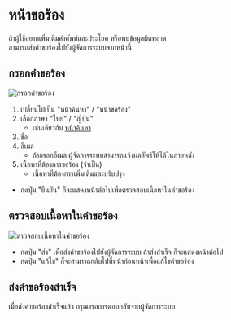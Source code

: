 # หน้าขอร้อง
ถ้าผู้ใช้อยากเพิ่มเติมคำศัพท์และประโยค หรือพบข้อมูลผิดพลาด  
สามารถส่งคำขอร้องไปยังผู้จัดการระบบจากหน้านี้

## กรอกคำขอร้อง
![กรอกคำขอร้อง](https://docs.google.com/drawings/d/e/2PACX-1vTAxt-apr9CZhcl-JASt7QPQ5hSVFdIDNJL2FcVIyOnhquF8d4Rg5GI-kvsTs52SDCLtqve9LebnmR9/pub?w=1228&h=650)

1. เปลี่ยนไปเป็น "หน้าค้นหา" / "หน้าขอร้อง"
2. เลือกภาษา "ไทย" / "ญี่ปุ่น"
   - เช่นเดียวกับ [หน้าค้นหา](./howtouse_search.md)
3. ชื่อ
4. อีเมล
   - ถ้ากรอกอีเมล ผู้จัดการระบบสามารถแจ้งผลลัพธ์ให้ได้ในภายหลัง
5. เนื้อหาที่ต้องการขอร้อง (จำเป็น)
   - เนื้อหาที่ต้องการเพิ่มเติมและปรับปรุง

- กดปุ่ม "ยืนยัน" ก็จะแสดงหน้าต่อไปเพื่อตรวจสอบเนื้อหาในคำขอร้อง


## ตรวจสอบเนื้อหาในคำขอร้อง
![ตรวจสอบเนื้อหาในคำขอร้อง](https://docs.google.com/drawings/d/e/2PACX-1vR3pEBioPS7nn2l5GwHP3UW1IzlIxOV87IwCLaIRkM-NJiMovYQMBgAP2ML05SKcjmEL7zY0bfwDVK9/pub?w=1188&h=346)

- กดปุ่ม "ส่ง" เพื่อส่งคำขอร้องไปยังผู้จัดการระบบ
  ถ้าส่งสำเร็จ ก็จะแสดงหน้าต่อไป
- กดปุ่ม "แก้ไข" ก็จะสามารถกลับไปที่หน้าก่อนหน้าเพื่อแก้ไขคำขอร้อง


## ส่งคำขอร้องสำเร็จ
เมื่อส่งคำขอร้องสำเร็จแล้ว กรุณารอการตอบกลับจากผู้จัดการระบบ
